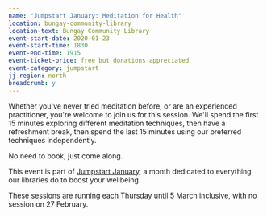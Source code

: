 ```yaml
---
name: "Jumpstart January: Meditation for Health"
location: bungay-community-library
location-text: Bungay Community Library
event-start-date: 2020-01-23
event-start-time: 1830
event-end-time: 1915
event-ticket-price: free but donations appreciated
event-category: jumpstart
jj-region: north
breadcrumb: y
---
```


Whether you've never tried meditation before, or are an experienced practitioner, you're welcome to join us for this session. We'll spend the first 15 minutes exploring different meditation techniques, then have a refreshment break, then spend the last 15 minutes using our preferred techniques independently.

No need to book, just come along.

This event is part of [Jumpstart January](/jumpstart-january/), a month dedicated to everything our libraries do to boost your wellbeing.

These sessions are running each Thursday until 5 March inclusive, with no session on 27 February.
